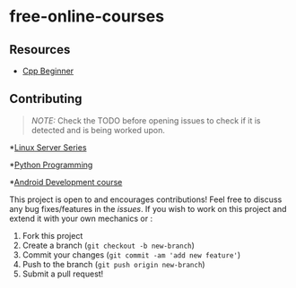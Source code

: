 # free-online-courses
## Resources

* [Cpp Beginner](https://www.youtube.com/watch?v=vLnPwxZdW4Y)

## Contributing
> *NOTE:* Check the TODO before opening issues to check if it is detected and is being worked upon.


*[Linux Server Series](https://drive.google.com/open?id=1U-Ol3nix-jTJJ35-cCXalbPK41REBw3E)

*[Python Programming](https://drive.google.com/drive/folders/1rpYBKUQtTg2QPyGJRRxyxTVvZ--Ypeas?usp=drive_open)

*[Android Development course](https://drive.google.com/open?id=1KHOZ7pbgUVZNwdMUss98AsJjgu0vIbsS)



This project is open to and encourages contributions! Feel free to discuss any bug fixes/features in the *issues*. If you wish to work on this project and extend it with your own mechanics or :

1.  Fork this project
2.  Create a branch (`git checkout -b new-branch`)
3.  Commit your changes (`git commit -am 'add new feature'`)
4.  Push to the branch (`git push origin new-branch`)
5.  Submit a pull request!

